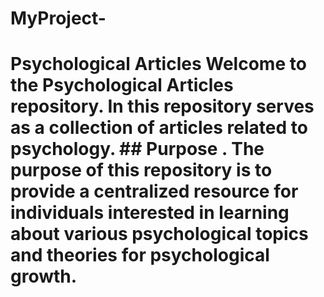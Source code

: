 # MyProject-
# Psychological Articles  Welcome to the Psychological Articles repository. In this repository serves as a collection of articles related to psychology.  ## Purpose . The purpose of this repository is to provide a centralized resource for individuals interested in learning about various psychological topics and theories for psychological growth. 

